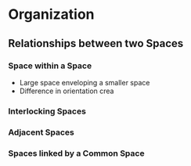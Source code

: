 # Organization

## Relationships between two Spaces

### Space within a Space

- Large space enveloping a smaller space
- Difference in orientation crea

### Interlocking Spaces

### Adjacent Spaces

### Spaces linked by a Common Space

